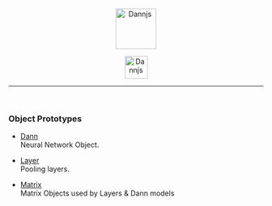 <br/><br/><br/>

<div align="center">
<p align="bottom">
  <a href="https://dannjs.org/">
    <img src="https://dannjs.org/logo.png" alt="Dannjs" height="80" />
  </a>
</p>
<p style="maring:0px;position:relative;top:-65%">
    <img src="https://dannjs.org/documentationImg.svg" alt="Dannjs" height="45" />
</p>
</div>

- - - -

<br/>

### Object Prototypes

- [Dann](https://github.com/matiasvlevi/Dann/wiki/Dann-Object)<br/>
Neural Network Object.<br/>

- [Layer](https://github.com/matiasvlevi/Dann/wiki/Layer-Object)<br/>
Pooling layers.<br/>

- [Matrix](https://github.com/matiasvlevi/Dann/wiki/Matrix-Object)<br/>
Matrix Objects used by Layers & Dann models

